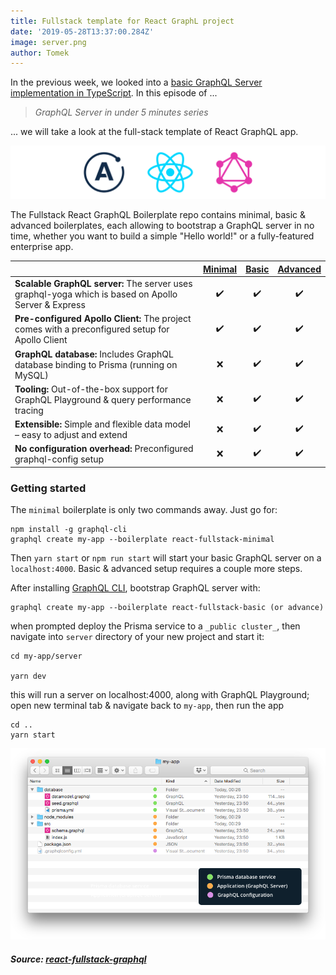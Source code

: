 ```yaml
---
title: Fullstack template for React GraphL project
date: '2019-05-28T13:37:00.284Z'
image: server.png
author: Tomek
---
```


In the previous week, we looked into a [basic GraphQL Server implementation in TypeScript](https://blog.graphqleditor.com/graphql-server-typescript/). In this episode of ...
 >*GraphQL Server in under 5 minutes series*

... we will take a look at the full-stack template of React GraphQL app.


![React Apollo GraphQL](stack.png)

The Fullstack React GraphQL Boilerplate repo contains minimal, basic & advanced boilerplates, each allowing to bootstrap a GraphQL server in no time, whether you want to build a simple "Hello world!" or a fully-featured enterprise app.

||[Minimal](https://github.com/graphql-boilerplates/react-fullstack-graphql/tree/master/minimal)|[Basic](https://github.com/graphql-boilerplates/react-fullstack-graphql/tree/master/basic)|[Advanced](https://github.com/graphql-boilerplates/react-fullstack-graphql/tree/master/advanced)|
|-|:----:|:----:|:--------:|
|**Scalable GraphQL server:** The server uses graphql-yoga which is based on Apollo Server & Express|✔️|✔️|✔️|
|**Pre-configured Apollo Client:** The project comes with a preconfigured setup for Apollo Client|✔️|✔️|✔️|
|**GraphQL database:** Includes GraphQL database binding to Prisma (running on MySQL)|❌|✔️|✔️|
|**Tooling:** Out-of-the-box support for GraphQL Playground & query performance tracing|❌|✔️|✔️|
|**Extensible:** Simple and flexible data model – easy to adjust and extend|❌|✔️|✔️|
|**No configuration overhead:** Preconfigured graphql-config setup|❌|✔️|✔️|


### Getting started

The `minimal` boilerplate is only two commands away. Just go for:

```
npm install -g graphql-cli
graphql create my-app --boilerplate react-fullstack-minimal
```

Then `yarn start` or `npm run start` will start your basic GraphQL server on a `localhost:4000`.  Basic & advanced setup requires a couple more steps. 

After installing [GraphQL CLI](https://github.com/graphql-cli/graphql-cli), bootstrap GraphQL server with:
```
graphql create my-app --boilerplate react-fullstack-basic (or advance)
```
when prompted deploy the Prisma service to a `_public cluster_`, then navigate into `server` directory of your new project and start it:
```
cd my-app/server

yarn dev
```
this will run a server on localhost:4000, along with GraphQL Playground; open new terminal tab & navigate back to `my-app`, then run the app
```
cd ..
yarn start
```

![Server Structure](structure.png)




##### Source: [react-fullstack-graphql](https://github.com/graphql-boilerplates/react-fullstack-graphql)






 
